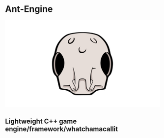 # Ant-Engine

![Ant-Engine](/AntLogoLight1920x1080.png?raw=true "Ant Engine")

## Lightweight C++ game engine/framework/whatchamacallit
